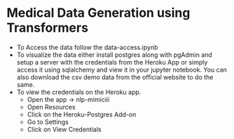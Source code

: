 # Medical Data Generation using Transformers
- To Access the data follow the data-access.ipynb 
- To visualize the data either install postgres along with pgAdmin and setup a server with the credentials from the Heroku App or simply access it using sqlalchemy and view it in your jupyter notebook. You can also download the csv demo data from the official website to do the same.
- To view the credentials on the Heroku app. 
    - Open the app -> nlp-mimiciii
    - Open Resources
    - Click on the Heroku-Postgres Add-on
    - Go to Settings
    - Click on View Credentials